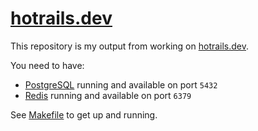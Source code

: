 # [hotrails.dev](https://www.hotrails.dev/)

This repository is my output from working on [hotrails.dev](https://www.hotrails.dev/).

You need to have: 
- [PostgreSQL](https://postgresql.org/) running and available on port `5432`
- [Redis](https://redis.io) running and available on port `6379`

See [Makefile](https://github.com/Gary-H9/quote-editor/blob/main/Makefile) to get up and running. 
